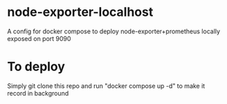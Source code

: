 # node-exporter-localhost
A config for docker compose to deploy node-exporter+prometheus locally exposed on port 9090

# To deploy
Simply git clone this repo and run "docker compose up -d" to make it record in background
